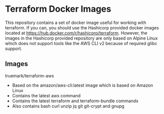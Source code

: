 # Terraform Docker Images

This repository contains a set of docker image useful for working with
terraform. If you can, you should use the Hashicorp provided docker images
located at https://hub.docker.com/r/hashicorp/terraform. However, the images
in the Hashicorp provided repository are only based on Alpine Linux which does
not support tools like the AWS CLI v2 because of required glibc support.

## Images

truemark/terraform-aws
 - Based on the amazon/aws-cli:latest image which is based on Amazon Linux
 - Contains the latest aws command
 - Contains the latest terraform and terraform-bundle commands
 - Also contains bash curl unzip jq git git-crypt and gnupg
